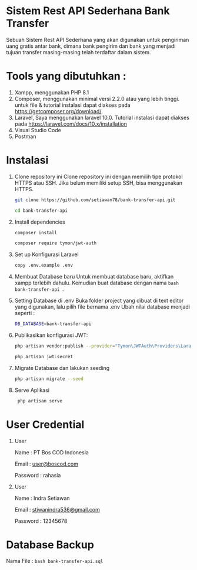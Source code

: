 
# Sistem Rest API Sederhana Bank Transfer

Sebuah Sistem Rest API Sederhana yang akan digunakan untuk pengiriman uang gratis antar bank, dimana bank pengirim dan bank yang menjadi tujuan transfer masing-masing telah terdaftar dalam sistem.

# Tools yang dibutuhkan :
1. Xampp, menggunakan PHP 8.1
2. Composer, menggunakan minimal versi 2.2.0 atau yang lebih tinggi. untuk file & tutorial instalasi dapat diakses pada https://getcomposer.org/download/
3. Laravel, Saya menggunakan laravel 10.0. Tutorial instalasi dapat diakses pada https://laravel.com/docs/10.x/installation
4. Visual Studio Code
5. Postman

# Instalasi
1. Clone repository ini Clone repository ini dengan memilih tipe protokol HTTPS atau SSH. Jika belum memiliki setup SSH, bisa menggunakan HTTPS.
    
    ```bash
    git clone https://github.com/setiawan78/bank-transfer-api.git
    ```
    
    ```bash
    cd bank-transfer-api
    ```

2. Install dependencies
    
    ```bash
    composer install
    ```

    ```bash
    composer require tymon/jwt-auth
    ```


3. Set up Konfigurasi Laravel

    ```bash
    copy .env.example .env
    ```

4. Membuat Database baru
Untuk membuat database baru, aktifkan xampp terlebih dahulu. Kemudian buat database dengan nama ```bash bank-transfer-api ```.

5. Setting Database di .env
Buka folder project yang dibuat di text editor yang digunakan, lalu pilih file bernama .env Ubah nilai database menjadi seperti :

    ```bash
    DB_DATABASE=bank-transfer-api
    ```

6. Publikasikan konfigurasi JWT:

    ```bash
    php artisan vendor:publish --provider="Tymon\JWTAuth\Providers\LaravelServiceProvider"
    ```
    
    ```bash
    php artisan jwt:secret
    ```

7. Migrate Database dan lakukan seeding

    ```bash
    php artisan migrate --seed
    ```
    
8. Serve Aplikasi

   ```bash
    php artisan serve
    ```

# User Credential
1. User
    
    Name : PT Bos COD Indonesia
    
    Email : user@boscod.com
    
    Password : rahasia

2. User
    
    Name : Indra Setiawan
    
    Email : stiwanindra536@gmail.com
    
    Password : 12345678

# Database Backup
Nama File : ```bash bank-transfer-api.sql ``` 

